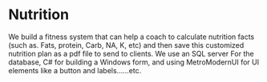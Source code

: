 # Nutrition
We build a fitness system that can help a coach to calculate nutrition facts (such as. Fats, protein, Carb, NA, K, etc) and then save this customized nutrition plan as a pdf file to send to clients.
We use an SQL server For the database, C# for building a Windows form, and using MetroModernUI for UI elements like a button and labels......etc.
